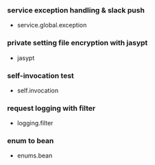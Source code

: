 ### service exception handling & slack push
- service.global.exception

### private setting file encryption with jasypt
- jasypt

### self-invocation test
- self.invocation

### request logging with filter
- logging.filter

### enum to bean
- enums.bean